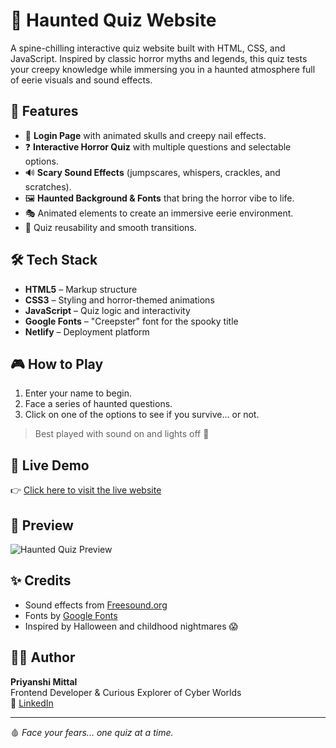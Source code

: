 # 👻 Haunted Quiz Website

A spine-chilling interactive quiz website built with HTML, CSS, and JavaScript. Inspired by classic horror myths and legends, this quiz tests your creepy knowledge while immersing you in a haunted atmosphere full of eerie visuals and sound effects.

## 🌌 Features

- 🔐 **Login Page** with animated skulls and creepy nail effects.
- ❓ **Interactive Horror Quiz** with multiple questions and selectable options.
- 🔊 **Scary Sound Effects** (jumpscares, whispers, crackles, and scratches).
- 🖼️ **Haunted Background & Fonts** that bring the horror vibe to life.
- 🎭 Animated elements to create an immersive eerie environment.
- 🔁 Quiz reusability and smooth transitions.

## 🛠️ Tech Stack

- **HTML5** – Markup structure
- **CSS3** – Styling and horror-themed animations
- **JavaScript** – Quiz logic and interactivity
- **Google Fonts** – "Creepster" font for the spooky title
- **Netlify** – Deployment platform

## 🎮 How to Play

1. Enter your name to begin.
2. Face a series of haunted questions.
3. Click on one of the options to see if you survive... or not.

> Best played with sound on and lights off 👀

## 🚀 Live Demo

👉 [Click here to visit the live website]((https://hauntedquiz.netlify.app/))  


## 📸 Preview

![Haunted Quiz Preview](images/preview.png)

## ✨ Credits

- Sound effects from [Freesound.org](https://freesound.org)
- Fonts by [Google Fonts](https://fonts.google.com/)
- Inspired by Halloween and childhood nightmares 😱

## 🧛‍♀️ Author

**Priyanshi Mittal**  
Frontend Developer & Curious Explorer of Cyber Worlds  
🔗 [LinkedIn](www.linkedin.com/in/priyanshi-mittal14 )

---

🩸 *Face your fears... one quiz at a time.*  

